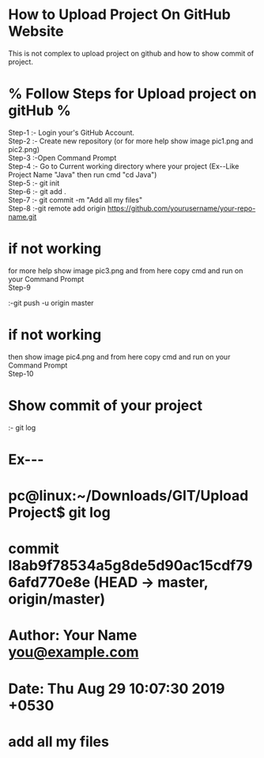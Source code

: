# How to Upload Project On GitHub Website

This is not complex to upload project on github and how to show commit of project.

# % Follow Steps for Upload project on gitHub %

Step-1 
:- Login your's GitHub Account.
<br />
Step-2
:- Create new repository (or for more help show image pic1.png and pic2.png)
<br />
Step-3
:-Open Command Prompt
<br />
Step-4
:- Go to Current working directory where your project
(Ex--Like Project Name "Java" then run cmd "cd Java")
<br />
Step-5
:- git init
<br />
Step-6
:- git add .
<br />
Step-7
:- git commit -m "Add all my files"
<br />
Step-8
:-git remote add origin https://github.com/yourusername/your-repo-name.git   
# if not working
for more help show image pic3.png and from here copy cmd and run on your Command Prompt
<br />
Step-9

:-git push -u origin master 
# if not working
then show image  pic4.png and from here copy cmd and run on your Command Prompt
<br />
Step-10 
# Show commit of your project
:- git log 
<br />
# Ex---
# pc@linux:~/Downloads/GIT/UploadProject$ git log
# commit l8ab9f78534a5g8de5d90ac15cdf796afd770e8e (HEAD -> master, origin/master)
# Author: Your Name <you@example.com>
# Date:   Thu Aug 29 10:07:30 2019 +0530

  #   add all my files
